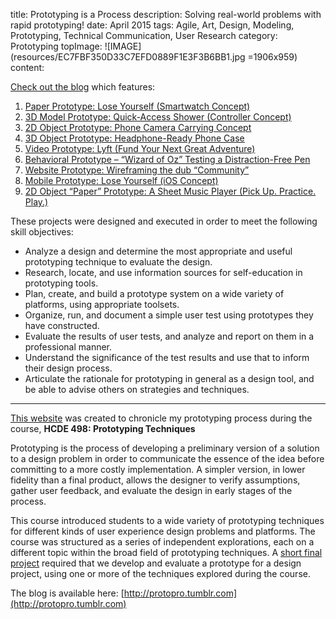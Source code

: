 title: Prototyping is a Process
description: Solving real-world problems with rapid prototyping!
date: April 2015
tags: Agile, Art, Design, Modeling, Prototyping, Technical Communication, User Research
category: Prototyping
topImage: ![IMAGE](resources/EC7FBF350D33C7EFD0889F1E3F3B6BB1.jpg =1906x959)
content:

[Check out the blog](http://protopro.tumblr.com) which features:

1.  [Paper Prototype: Lose Yourself (Smartwatch Concept)](http://protopro.tumblr.com/post/115923804533/paper-prototype-lose-yourself-smartwatch)
2.  [3D Model Prototype: Quick-Access Shower (Controller Concept)](http://protopro.tumblr.com/post/116519181738/3d-model-prototype-quick-access-shower)
3.  [2D Object Prototype: Phone Camera Carrying Concept](http://protopro.tumblr.com/post/117154689048/2d-object-prototype-phone-camera-carrying)
4.  [3D Object Prototype: Headphone-Ready Phone Case](http://protopro.tumblr.com/post/118429109868/3d-object-prototype-headphone-ready-phone-case)
5.  [Video Prototype: Lyft (Fund Your Next Great Adventure)](http://protopro.tumblr.com/post/118503168218/video-prototype-lyft-fund-your-next-great)
6.  [Behavioral Prototype – “Wizard of Oz” Testing a Distraction-Free Pen](http://protopro.tumblr.com/post/118985120443/behavioral-prototype-wizard-of-oz-testing-a)
7.  [Website Prototype: Wireframing the dub “Community”](http://protopro.tumblr.com/post/119504839708/website-prototype-wireframing-the)
8.  [Mobile Prototype: Lose Yourself (iOS Concept)](http://protopro.tumblr.com/post/120417998128/mobile-prototype-lose-yourself-ios-concept)
9.  [2D Object “Paper” Prototype: A Sheet Music Player (Pick Up. Practice. Play.)](http://protopro.tumblr.com/post/120676452388/2d-object-paper-prototype-a-sheet-music-player)

These projects were designed and executed in order to meet the following skill objectives:

*   Analyze a design and determine the most appropriate and useful prototyping technique to evaluate the design.
*   Research, locate, and use information sources for self-education in prototyping tools.
*   Plan, create, and build a prototype system on a wide variety of platforms, using appropriate toolsets.
*   Organize, run, and document a simple user test using prototypes they have constructed.
*   Evaluate the results of user tests, and analyze and report on them in a professional manner.
*   Understand the significance of the test results and use that to inform their design process.
*   Articulate the rationale for prototyping in general as a design tool, and be able to advise others on strategies and techniques.

---

[This website](http://protopro.tumblr.com) was created to chronicle my prototyping process during the course, **HCDE 498: Prototyping Techniques**

Prototyping is the process of developing a preliminary version of a solution to a design problem in order to communicate the essence of the idea before committing to a more costly implementation. A simpler version, in lower fidelity than a final product, allows the designer to verify assumptions, gather user feedback, and evaluate the design in early stages of the process.

This course introduced students to a wide variety of prototyping techniques for different kinds of user experience design problems and platforms. The course was structured as a series of independent explorations, each on a different topic within the broad field of prototyping techniques. A [short final project](http://protopro.tumblr.com/post/120676452388/2d-object-paper-prototype-a-sheet-music-player) required that we develop and evaluate a prototype for a design project, using one or more of the techniques explored during the course.

The blog is available here: [http://protopro.tumblr.com](http://protopro.tumblr.com)

